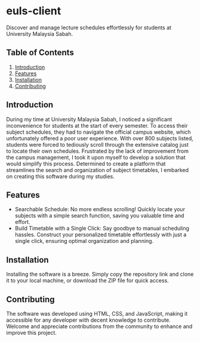 # euls-client

Discover and manage lecture schedules effortlessly for students at University Malaysia Sabah.

## Table of Contents

1. [Introduction](#introduction)
2. [Features](#features)
3. [Installation](#installation)
4. [Contributing](#contributing)

## Introduction

During my time at University Malaysia Sabah, I noticed a significant inconvenience for students at the start of every semester. To access their subject schedules, they had to navigate the official campus website, which unfortunately offered a poor user experience. With over 800 subjects listed, students were forced to tediously scroll through the extensive catalog just to locate their own schedules. Frustrated by the lack of improvement from the campus management, I took it upon myself to develop a solution that would simplify this process. Determined to create a platform that streamlines the search and organization of subject timetables, I embarked on creating this software during my studies.

## Features

- Searchable Schedule: No more endless scrolling! Quickly locate your subjects with a simple search function, saving you valuable time and effort.
- Build Timetable with a Single Click: Say goodbye to manual scheduling hassles. Construct your personalized timetable effortlessly with just a single click, ensuring optimal organization and planning.

## Installation

Installing the software is a breeze. Simply copy the repository link and clone it to your local machine, or download the ZIP file for quick access.

## Contributing

The software was developed using HTML, CSS, and JavaScript, making it accessible for any developer with decent knowledge to contribute. Welcome and appreciate contributions from the community to enhance and improve this project.
